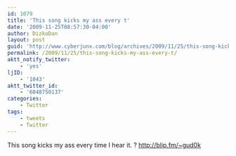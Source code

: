```yaml
---
id: 1079
title: 'This song kicks my ass every t'
date: '2009-11-25T08:57:30-04:00'
author: DizkoDan
layout: post
guid: 'http://www.cyberjunx.com/blog/archives/2009/11/25/this-song-kicks-my-ass-every-t/'
permalink: /2009/11/25/this-song-kicks-my-ass-every-t/
aktt_notify_twitter:
    - 'yes'
ljID:
    - '1043'
aktt_twitter_id:
    - '6048750137'
categories:
    - Twitter
tags:
    - tweets
    - Twitter
---
```


This song kicks my ass every time I hear it. ? <http://blip.fm/~gud0k>